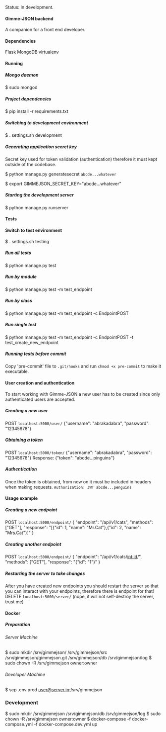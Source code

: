 Status: In development.

#### Gimme-JSON backend
A companion for a front end developer.

#### Dependencies
Flask
MongoDB
virtualenv

#### Running
##### Mongo daemon
$ sudo mongod

##### Project dependencies
$ pip install -r requirements.txt

##### Switching to development environment
$ . settings.sh development

##### Generating application secret key
Secret key used for token validation (authentication) therefore it must kept outside of the codebase.

$ python manage.py generatesecret
`abcde...whatever`

$ export GIMMEJSON_SECRET_KEY="abcde...whatever"

##### Starting the development server
$ python manage.py runserver

#### Tests
#### Switch to test environment
$ . settings.sh testing

##### Run all tests
$ python manage.py test

##### Run by module
$ python manage.py test -m test_endpoint

##### Run by class
$ python manage.py test -m test_endpoint -c EndpointPOST

##### Run single test
$ python manage.py test -m test_endpoint -c EndpointPOST -t test_create_new_endpoint

##### Running tests before commit
Copy 'pre-commit' file to `.git/hooks` and run `chmod +x pre-commit` to make it executable.

#### User creation and authentication
To start working with Gimme-JSON a new user has to be created since only authenticated users are accepted.

##### Creating a new user
POST `localhost:5000/user/`
{"username": "abrakadabra", "password": "12345678"}

##### Obtaining a token
POST `localhost:5000/token/`
{"username": "abrakadabra", "password": "12345678"}
Response: {"token": "abcde...pinguins"}

##### Authentication
Once the token is obtained, from now on it must be included in headers when making requests.
`Authorization: JWT abcde...penguins`

#### Usage example
##### Creating a new endpoint
POST `localhost:5000/endpoint/`
{
    "endpoint": "/api/v1/cats",
    "methods": ["GET"],
    "response": "[{\"id\": 1, \"name\": \"Mr.Cat\"},{\"id\": 2, \"name\": \"Mrs.Cat\"}]"
}

##### Creating another endpoint
POST `localhost:5000/endpoint/`
{
    "endpoint": "/api/v1/cats/<int:id>/",
    "methods": ["GET"],
    "response": "{\"id\": \"1\"}"
}

##### Restarting the server to take changes
After you have created new endpoints you should restart the server so that you can interact with your endpoints,
therefore there is endpoint for that!
DELETE `localhost:5000/server/` (nope, it will not self-destroy the server, trust me)

#### Docker
##### Preparation
###### Server Machine
$ sudo mkdir /srv/gimmejson/ /srv/gimmejson/src /srv/gimmejson/gimmejson.git /srv/gimmejson/db /srv/gimmejson/log
$ sudo chown -R /srv/gimmejson owner:owner

###### Developer Machine
$ scp .env.prod user@server.ip:/srv/gimmejson

### Development
$ sudo mkdir /srv/gimmejson /srv/gimmejson/db /srv/gimmejson/log
$ sudo chown -R /srv/gimmejson owner:owner
$ docker-compose -f docker-compose.yml -f docker-compose.dev.yml up
